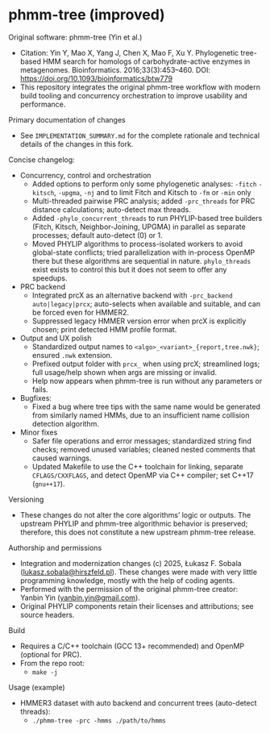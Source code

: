 # phmm-tree (improved)

Original software: phmm-tree (Yin et al.)
- Citation: Yin Y, Mao X, Yang J, Chen X, Mao F, Xu Y. Phylogenetic tree-based HMM search for homologs of carbohydrate-active enzymes in metagenomes. Bioinformatics. 2016;33(3):453–460. DOI: https://doi.org/10.1093/bioinformatics/btw779
- This repository integrates the original phmm-tree workflow with modern build tooling and concurrency orchestration to improve usability and performance.

Primary documentation of changes
- See `IMPLEMENTATION_SUMMARY.md` for the complete rationale and technical details of the changes in this fork.

Concise changelog:
- Concurrency, control and orchestration
  - Added options to perform only some phylogenetic analyses: `-fitch` `-kitsch`, `-upgma`, `-nj` and to limit Fitch and Kitsch to `-fm` or `-min` only
  - Multi-threaded pairwise PRC analysis; added `-prc_threads` for PRC distance calculations; auto-detect max threads.
  - Added `-phylo_concurrent_threads` to run PHYLIP-based tree builders (Fitch, Kitsch, Neighbor-Joining, UPGMA) in parallel as separate processes; default auto-detect (0) or 1.
  - Moved PHYLIP algorithms to process-isolated workers to avoid global-state conflicts; tried parallelization with in-process OpenMP there but these algorithms are sequential in nature. `phylo_threads` exist exists to control this but it does not seem to offer any speedups.
- PRC backend
  - Integrated prcX as an alternative backend with `-prc_backend auto|legacy|prcx`; auto-selects when available and suitable, and can be forced even for HMMER2.
  - Suppressed legacy HMMER version error when prcX is explicitly chosen; print detected HMM profile format.
- Output and UX polish
  - Standardized output names to `<algo>_<variant>_{report,tree.nwk}`; ensured `.nwk` extension.
  - Prefixed output folder with `prcx_` when using prcX; streamlined logs; full usage/help shown when args are missing or invalid.
  - Help now appears when phmm-tree is run without any parameters or fails.
- Bugfixes:
  - Fixed a bug where tree tips with the same name would be generated from similarly named HMMs, due to an insufficient name collision detection algorithm.
- Minor fixes
  - Safer file operations and error messages; standardized string find checks; removed unused variables; cleaned nested comments that caused warnings.
  - Updated Makefile to use the C++ toolchain for linking, separate `CFLAGS/CXXFLAGS`, and detect OpenMP via C++ compiler; set C++17 (`gnu++17`).

Versioning
- These changes do not alter the core algorithms’ logic or outputs. The upstream PHYLIP and phmm-tree algorithmic behavior is preserved; therefore, this does not constitute a new upstream phmm-tree release.

Authorship and permissions
- Integration and modernization changes (c) 2025, Łukasz F. Sobala (lukasz.sobala@hirszfeld.pl). These changes were made with very little programming knowledge, mostly with the help of coding agents.
- Performed with the permission of the original phmm-tree creator: Yanbin Yin (yanbin.yin@gmail.com).
- Original PHYLIP components retain their licenses and attributions; see source headers.

Build
- Requires a C/C++ toolchain (GCC 13+ recommended) and OpenMP (optional for PRC).
- From the repo root:
  - `make -j`

Usage (example)
- HMMER3 dataset with auto backend and concurrent trees (auto-detect threads):
  - `./phmm-tree -prc -hmms ./path/to/hmms`
